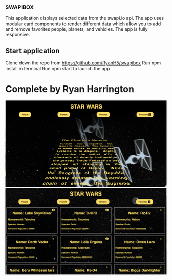 ### SWAPIBOX
This application displays selected data from the swapi.io api. The app uses modular card components to render different data which allow you to add and remove favorites people, planets, and vehicles. The app is fully responsive.

## Start application
Clone down the repo from https://github.com/RyanH5/swapibox
Run npm install in terminal
Run npm start to launch the app
# Complete by Ryan Harrington

<img src="https://github.com/RyanH5/swapibox/blob/master/Screen%20Shot%202018-07-09%20at%207.17.45%20AM.png" />
<img src="https://github.com/RyanH5/swapibox/blob/master/Screen%20Shot%202018-07-09%20at%207.18.18%20AM.png" />

